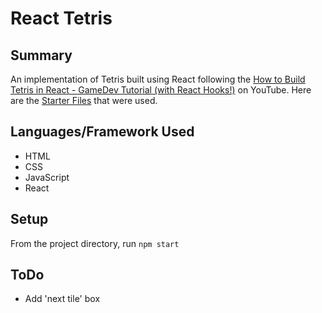 # React Tetris

## Summary
An implementation of Tetris built using React following the [How to Build Tetris in React - GameDev Tutorial (with React Hooks!)](https://www.youtube.com/watch?v=ZGOaCxX8HIU&t=21s) on YouTube. Here are the [Starter Files](https://github.com/weibenfalk/react-tetris-starter-files) that were used.

## Languages/Framework Used
- HTML
- CSS
- JavaScript
- React

## Setup
From the project directory, run `npm start`

## ToDo
- Add 'next tile' box
